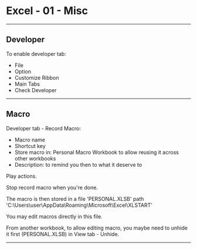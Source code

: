 # Excel - 01 - Misc

***

## Developer

To enable developer tab:

- File  
- Option  
- Customize Ribbon  
- Main Tabs  
- Check Developer

***

## Macro

Developer tab - Record Macro:

- Macro name  
- Shortcut key  
- Store macro in: Personal Macro Workbook to allow reusing it across other workbooks
- Description: to remind you then to what it deserve to

Play actions.

Stop record macro when you're done.

The macro is then stored in a file 'PERSONAL.XLSB' path 'C:\Users\user\AppData\Roaming\Microsoft\Excel\XLSTART'

You may edit macros directly in this file.

From another workbook, to allow editing macro, you maybe need to unhide it first (PERSONAL.XLSB) in View tab - Unhide.

***
